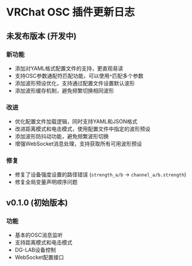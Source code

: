 # VRChat OSC 插件更新日志

## 未发布版本 (开发中)

### 新功能
- 添加对YAML格式配置文件的支持，更直观易读
- 支持OSC参数通配符匹配功能，可以使用`*`匹配多个参数
- 添加波形预设优化，支持通过配置文件设置默认波形
- 添加波形缓存机制，避免频繁切换相同波形

### 改进
- 优化配置文件加载逻辑，同时支持YAML和JSON格式
- 改进距离模式和电击模式，使用配置文件中指定的波形预设
- 添加波形防抖动功能，避免频繁波形切换
- 增强WebSocket消息处理，支持获取所有可用波形预设

### 修复
- 修复了设备强度设置的路径错误 (`strength_a/b` -> `channel_a/b.strength`)
- 修复全局变量声明顺序问题

## v0.1.0 (初始版本)

### 功能
- 基本的OSC消息监听
- 支持距离模式和电击模式
- DG-LAB设备控制
- WebSocket配置接口 